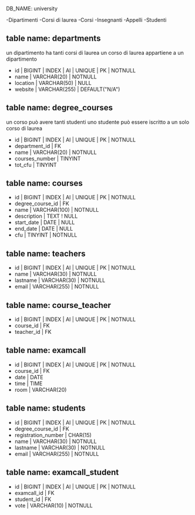 DB_NAME: university

-Dipartimenti
-Corsi di laurea
-Corsi
-Insegnanti
-Appelli
-Studenti

## table name: departments
un dipartimento ha tanti corsi di laurea
un corso di laurea appartiene a un dipartimento

- id | BIGINT | INDEX | AI | UNIQUE | PK | NOTNULL
- name | VARCHAR(20) | NOTNULL
- location | VARCHAR(50) | NULL
- website | VARCHAR(255) | DEFAULT("N/A")

## table name: degree_courses
un corso può avere tanti studenti
uno studente può essere iscritto a un solo corso di laurea

- id | BIGINT | INDEX | AI | UNIQUE | PK | NOTNULL
- department_id | FK
- name | VARCHAR(20) | NOTNULL
- courses_number | TINYINT
- tot_cfu | TINYINT

## table name: courses

- id | BIGINT | INDEX | AI | UNIQUE | PK | NOTNULL
- degree_course_id | FK
- name | VARCHAR(100) | NOTNULL 
- description | TEXT ! NULL
- start_date | DATE | NULL
- end_date | DATE | NULL
- cfu | TINYINT | NOTNULL

## table name: teachers
- id | BIGINT | INDEX | AI | UNIQUE | PK | NOTNULL
- name | VARCHAR(30) | NOTNULL 
- lastname | VARCHAR(30) | NOTNULL 
- email | VARCHAR(255) | NOTNULL 

## table name: course_teacher
- id | BIGINT | INDEX | AI | UNIQUE | PK | NOTNULL
- course_id | FK
- teacher_id | FK

## table name: examcall
- id | BIGINT | INDEX | AI | UNIQUE | PK | NOTNULL
- course_id | FK
- date | DATE
- time | TIME
- room | VARCHAR(20)


## table name: students
- id | BIGINT | INDEX | AI | UNIQUE | PK | NOTNULL
- degree_course_id | FK
- registration_number | CHAR(15)
- name | VARCHAR(30) | NOTNULL
- lastname | VARCHAR(30) | NOTNULL
- email | VARCHAR(255) | NOTNULL

## table name: examcall_student
- id | BIGINT | INDEX | AI | UNIQUE | PK | NOTNULL
- examcall_id | FK
- student_id | FK
- vote | VARCHAR(10) | NOTNULL